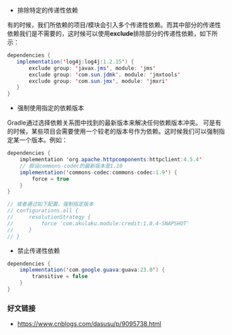 - 排除特定的传递性依赖

有的时候，我们所依赖的项目/模块会引入多个传递性依赖。而其中部分的传递性依赖我们是不需要的，这时候可以使用**exclude**排除部分的传递性依赖，如下所示：

``` java
dependencies {
   implementation('log4j:log4j:1.2.15') {
       exclude group: 'javax.jms', module: 'jms'
       exclude group: 'com.sun.jdmk', module: 'jmxtools'
       exclude group: 'com.sun.jmx', module: 'jmxri'
   }
}

```

- 强制使用指定的依赖版本

Gradle通过选择依赖关系图中找到的最新版本来解决任何依赖版本冲突。 可是有的时候，某些项目会需要使用一个较老的版本号作为依赖。这时候我们可以强制指定某一个版本。例如：

```java
dependencies {
    implementation 'org.apache.httpcomponents:httpclient:4.5.4'
    // 假设commons-codec的最新版本是1.10
    implementation('commons-codec:commons-codec:1.9') {
        force = true
    }
}

// 或者通过如下配置，强制指定版本
// configurations.all {
//     resolutionStrategy {
//         force 'com.akulaku.module:credit:1.0.4-SNAPSHOT'
//     }
// }
```
- 禁止传递性依赖

``` java
dependencies {
    implementation('com.google.guava:guava:23.0') {
        transitive = false
    }
}
```

### 好文链接
* https://www.cnblogs.com/dasusu/p/9095738.html
